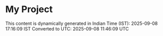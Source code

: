 # My Project

This content is dynamically generated in Indian Time (IST): 2025-09-08 17:16:09 IST
Converted to UTC: 2025-09-08 11:46:09 UTC
